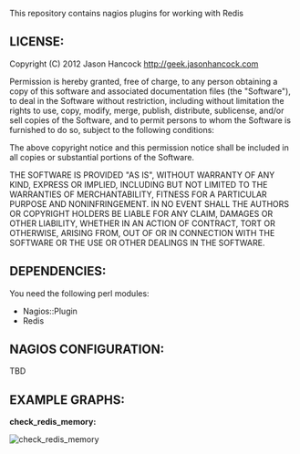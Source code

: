 This repository contains nagios plugins for working with Redis 

LICENSE:
--------
Copyright (C) 2012 Jason Hancock http://geek.jasonhancock.com

Permission is hereby granted, free of charge, to any person obtaining a copy
of this software and associated documentation files (the "Software"), to deal
in the Software without restriction, including without limitation the rights
to use, copy, modify, merge, publish, distribute, sublicense, and/or sell
copies of the Software, and to permit persons to whom the Software is furnished
to do so, subject to the following conditions:

The above copyright notice and this permission notice shall be included in all
copies or substantial portions of the Software.

THE SOFTWARE IS PROVIDED "AS IS", WITHOUT WARRANTY OF ANY KIND, EXPRESS OR
IMPLIED, INCLUDING BUT NOT LIMITED TO THE WARRANTIES OF MERCHANTABILITY,
FITNESS FOR A PARTICULAR PURPOSE AND NONINFRINGEMENT. IN NO EVENT SHALL THE
AUTHORS OR COPYRIGHT HOLDERS BE LIABLE FOR ANY CLAIM, DAMAGES OR OTHER
LIABILITY, WHETHER IN AN ACTION OF CONTRACT, TORT OR OTHERWISE, ARISING FROM,
OUT OF OR IN CONNECTION WITH THE SOFTWARE OR THE USE OR OTHER DEALINGS IN
THE SOFTWARE.

DEPENDENCIES:
-------------
You need the following perl modules:
 * Nagios::Plugin
 * Redis

NAGIOS CONFIGURATION:
---------------------
TBD

EXAMPLE GRAPHS:
---------------
**check_redis_memory:**

![check_redis_memory](https://github.com/jasonhancock/nagios-redis/raw/master/example-images/check_redis_memory.png)


